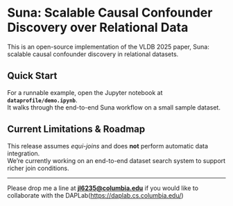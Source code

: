# Suna: Scalable Causal Confounder Discovery over Relational Data

This is an open-source implementation of the VLDB 2025 paper, Suna: scalable causal confounder discovery in relational datasets.

## Quick Start

For a runnable example, open the Jupyter notebook at **`dataprofile/demo.ipynb`**.  
It walks through the end-to-end Suna workflow on a small sample dataset.

## Current Limitations & Roadmap

This release assumes *equi-joins* and does **not** perform automatic data integration.  
We’re currently working on an end-to-end dataset search system to support richer join conditions.

---

Please drop me a line at **jl6235@columbia.edu** if you would like to collaborate with the DAPLab(https://daplab.cs.columbia.edu/) 

